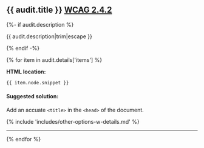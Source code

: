 ## {{ audit.title }} [WCAG 2.4.2](https://www.w3.org/WAI/WCAG21/quickref/?versions=2.0#page-titled)

{%- if audit.description %}

{{ audit.description|trim|escape }}

{% endif -%}

{% for item in audit.details['items'] %}



__HTML location:__

```html
{{ item.node.snippet }}
```

#### Suggested solution:

Add an accuate `<title>` in the `<head>` of the document.

{% include 'includes/other-options-w-details.md' %}

---

{% endfor %}
